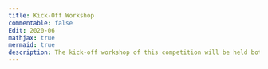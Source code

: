 ```yaml
---
title: Kick-Off Workshop
commentable: false
Edit: 2020-06
mathjax: true
mermaid: true
description: The kick-off workshop of this competition will be held both on-site in Beijing. You can also watch its live broadcast online.
---
```

